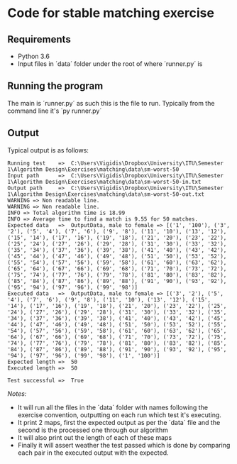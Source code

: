 Code for stable matching exercise
=================================

Requirements
-----------------

* Python 3.6
* Input files in ´data´ folder under the root of where ´runner.py´ is

Running the program
-------------------

The main is ´runner.py´ as such this is the file to run.
Typically from the command line it's ´py runner.py´

Output
-----------------

Typical output is as follows:

	Running test    =>  C:\Users\Vigidis\Dropbox\University\ITU\Semester 1\Algorithm Design\Exercises\matching\data\sm-worst-50
	Input path      =>  C:\Users\Vigidis\Dropbox\University\ITU\Semester 1\Algorithm Design\Exercises\matching\data\sm-worst-50-in.txt
	Output path     =>  C:\Users\Vigidis\Dropbox\University\ITU\Semester 1\Algorithm Design\Exercises\matching\data\sm-worst-50-out.txt
	WARNING => Non readable line.
	WARNING => Non readable line.
	INFO => Total algorithm time is 18.99 
	INFO => Average time to find a match is 9.55 for 50 matches. 
	Expected data   =>  OutputData, male to female => [('1', '100'), ('3', '2'), ('5', '4'), ('7', '6'), ('9', '8'), ('11', '10'), ('13', '12'), ('15', '14'), ('17', '16'), ('19', '18'), ('21', '20'), ('23', '22'), ('25', '24'), ('27', '26'), ('29', '28'), ('31', '30'), ('33', '32'), ('35', '34'), ('37', '36'), ('39', '38'), ('41', '40'), ('43', '42'), ('45', '44'), ('47', '46'), ('49', '48'), ('51', '50'), ('53', '52'), ('55', '54'), ('57', '56'), ('59', '58'), ('61', '60'), ('63', '62'), ('65', '64'), ('67', '66'), ('69', '68'), ('71', '70'), ('73', '72'), ('75', '74'), ('77', '76'), ('79', '78'), ('81', '80'), ('83', '82'), ('85', '84'), ('87', '86'), ('89', '88'), ('91', '90'), ('93', '92'), ('95', '94'), ('97', '96'), ('99', '98')]
	Executed data   =>  OutputData, male to female => [('3', '2'), ('5', '4'), ('7', '6'), ('9', '8'), ('11', '10'), ('13', '12'), ('15', '14'), ('17', '16'), ('19', '18'), ('21', '20'), ('23', '22'), ('25', '24'), ('27', '26'), ('29', '28'), ('31', '30'), ('33', '32'), ('35', '34'), ('37', '36'), ('39', '38'), ('41', '40'), ('43', '42'), ('45', '44'), ('47', '46'), ('49', '48'), ('51', '50'), ('53', '52'), ('55', '54'), ('57', '56'), ('59', '58'), ('61', '60'), ('63', '62'), ('65', '64'), ('67', '66'), ('69', '68'), ('71', '70'), ('73', '72'), ('75', '74'), ('77', '76'), ('79', '78'), ('81', '80'), ('83', '82'), ('85', '84'), ('87', '86'), ('89', '88'), ('91', '90'), ('93', '92'), ('95', '94'), ('97', '96'), ('99', '98'), ('1', '100')]
	Expected length =>  50
	Executed length =>  50

	Test successful =>  True

*Notes:*	
* It will run all the files in the ´data´ folder with names following the exercise convention, outputting on each run which test it's executing.
* It print 2 maps, first the expected output as per the ´data´ file and the second is the processed one through our algorithm
* It will also print out the length of each of these maps
* Finally it will assert weather the test passed which is done by comparing each pair in the executed output with the expected.